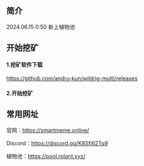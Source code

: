 ## 简介

2024.06.15 0:50 新上植物池



## 开始挖矿

#### 1.挖矿软件下载

https://github.com/andru-kun/wildrig-multi/releases



#### 2.开始挖矿





## 常用网址

官网：https://smartmeme.online/

Discord：https://discord.gg/K8Sfj62Tq9

植物池：https://pool.rplant.xyz/
